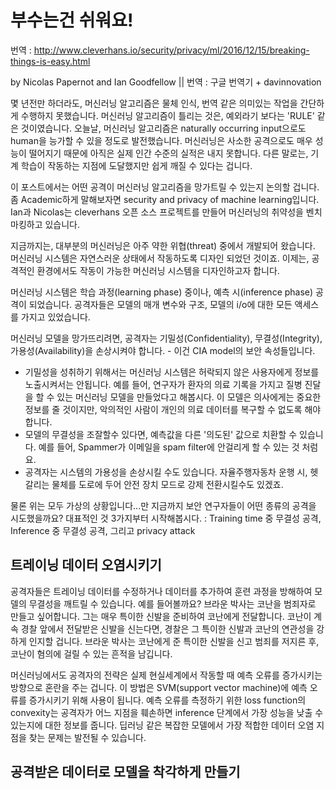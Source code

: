 # 부수는건 쉬워요!

번역 : http://www.cleverhans.io/security/privacy/ml/2016/12/15/breaking-things-is-easy.html

by Nicolas Papernot and Ian Goodfellow || 번역 : 구글 번역기 + davinnovation

몇 년전만 하더라도, 머신러닝 알고리즘은 물체 인식, 번역 같은 의미있는 작업을 간단하게 수행하지 못했습니다. 머신러닝 알고리즘이 틀리는 것은, 예외라기 보다는 'RULE' 같은 것이였습니다. 오늘날, 머신러닝 알고리즘은 naturally occurring input으로도 human을 능가할 수 있을 정도로 발전했습니다. 머신러닝은 사소한 공격으로도 매우 성능이 떨어지기 때문에 아직은 실제 인간 수준의 실적은 내지 못합니다. 다른 말로는, 기계 학습이 작동하는 지점에 도달했지만 쉽게 깨질 수 있다는 겁니다.

이 포스트에서는 어떤 공격이 머신러닝 알고리즘을 망가트릴 수 있는지 논의할 겁니다. 좀 Academic하게 말해보자면 security and privacy of machine learning입니다. Ian과 Nicolas는 cleverhans 오픈 소스 프로젝트를 만들어 머신러닝의 취약성을 벤치마킹하고 있습니다. 

지금까지는, 대부분의 머신러닝은 아주 약한 위협(threat) 중에서 개발되어 왔습니다. 머신러닝 시스템은 자연스러운 상태에서 작동하도록 디자인 되었던 것이죠. 이제는, 공격적인 환경에서도 작동이 가능한 머신러닝 시스템을 디자인하고자 합니다.

머신러닝 시스템은 학습 과정(learning phase) 중이나, 예측 시(inference phase) 공격이 되었습니다. 공격자들은 모델의 매개 변수와 구조, 모델의 i/o에 대한 모든 액세스를 가지고 있었습니다.

머신러닝 모델을 망가뜨리려면, 공격자는 기밀성(Confidentiality), 무결성(Integrity), 가용성(Availability)을 손상시켜야 합니다. - 이건 CIA model의 보안 속성들입니다.

- 기밀성을 성취하기 위해서는 머신러닝 시스템은 허락되지 않은 사용자에게 정보를 노출시켜서는 안됩니다. 예를 들어, 연구자가 환자의 의료 기록을 가지고 질병 진달을 할 수 있는 머신러닝 모델을 만들었다고 해봅시다. 이 모델은 의사에게는 중요한 정보를 줄 것이지만, 악의적인 사람이 개인의 의료 데이터를 복구할 수 없도록 해야합니다.
- 모델의 무결성을 조잘할수 있다면, 예측값을 다른 '의도된' 값으로 치환할 수 있습니다. 예를 들어, Spammer가 이메일을 spam filter에 안걸리게 할 수 있는 것 처럼요.
- 공격자는 시스템의 가용성을 손상시킬 수도 있습니다. 자율주행자동차 운행 시, 헷갈리는 물체를 도로에 두어 안전 장치 모드로 강제 전환시킬수도 있겠죠.

물론 위는 모두 가상의 상황입니다...만 지금까지 보안 연구자들이 어떤 종류의 공격을 시도했을까요? 대표적인 것 3가지부터 시작해봅시다. 
: Training time 중 무결성 공격, Inference 중 무결성 공격, 그리고 privacy attack

## 트레이닝 데이터 오염시키기

공격자들은 트레이닝 데이터를 수정하거나 데이터를 추가하여 훈련 과정을 방해하여 모델의 무결성을 깨트릴 수 있습니다. 예를 들어볼까요? 브라운 박사는 코난을 범죄자로 만들고 싶어합니다. 그는 매우 특이한 신발을 준비하여 코난에게 전달합니다. 코난이 계속 경찰 앞에서 전달받은 신발을 신는다면, 경찰은 그 특이한 신발과 코난의 연관성을 강하게 인지할 겁니다. 브라운 박사는 코난에게 준 특이한 신발을 신고 범죄를 저지른 후, 코난이 혐의에 걸릴 수 있는 흔적을 남깁니다.

머신러닝에서도 공격자의 전략은 실제 현실세계에서 작동할 때 예측 오류를 증가시키는 방향으로 혼란을 주는 겁니다. 이 방법은 SVM(support vector machine)에 예측 오류를 증가시키기 위해 사용이 됩니다. 예측 오류를 측정하기 위한 loss function의 convexity는 공격자가 어느 지점을 훼손하면 inference 단계에서 가장 성능을 낮출 수 있는지에 대한 정보를 줍니다. 딥러닝 같은 복잡한 모델에서 가장 적합한 데이터 오염 지점을 찾는 문제는 발전될 수 있습니다.

## 공격받은 데이터로 모델을 착각하게 만들기